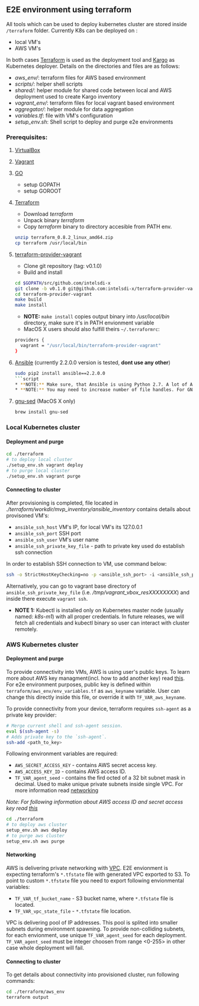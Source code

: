## E2E environment using terraform
All tools which can be used to deploy kubernetes cluster are stored inside `/terraform` folder.
Currently K8s can be deployed on :
 - local VM's
 - AWS VM's

In both cases [Terraform](https://www.terraform.io/) is used as the deployment tool and [Kargo](https://github.com/kubernetes-incubator/kargo) as Kubernetes deployer. Details on the 
directories and files are as follows:
 - *aws_env/*: terraform files for AWS based environment
 - *scripts/*: helper shell scripts
 - *shared/*: helper module for shared code between local and AWS deployment used to create Kargo inventory
 - *vagrant_env/*: terraform files for local vagrant based environment
 - *aggregator/*: helper module for data aggregation
 - *variables.tf*: file with VM's configuration
 - *setup_env.sh*: Shell script to deploy and purge e2e environments

### Prerequisites:
1. [VirtualBox](https://www.virtualbox.org/wiki/VirtualBox)
1. [Vagrant](https://www.vagrantup.com/)
1. [GO](https://golang.org/)
    * setup GOPATH
    * setup GOROOT
1. [Terraform](https://www.terraform.io/)
    * Download *terraform*
    * Unpack binary *terraform*
    * Copy *terraform* binary to directory accesible from PATH env.
    ```sh
    unzip terraform_0.8.2_linux_amd64.zip
    cp terraform /usr/local/bin
    ```
1. [terraform-provider-vagrant](https://github.com/intelsdi-x/terraform-provider-vagrant)
    * Clone git repository (tag: v0.1.0) 
    * Build and install
    ```sh
    cd $GOPATH/src/github.com/intelsdi-x
    git clone -b v0.1.0 git@github.com:intelsdi-x/terraform-provider-vagrant
    cd terraform-provider-vagrant
    make build
    make install
    ```
    * **NOTE:**  `make install` copies output binary into */usr/local/bin* directory, make sure it's in PATH envionment variable
    * MacOS X users should also fulfill theirs `~/.terraformrc`:
    ```sh
    providers {
      vagrant = "/usr/local/bin/terraform-provider-vagrant"
    }
    ```

1. [Ansible](https://www.ansible.com/) (currently 2.2.0.0 version is tested, **dont use any other**)
    ```sh
    sudo pip2 install ansible==2.2.0.0
    ```script
    * **NOTE:** Make sure, that Ansible is using Python 2.7. A lot of Ansible scripts are prepared exlusivly for Python 2.7*
    * **NOTE:** You may need to increase number of file handles. For GNU\Linux use ulitmit. MacOS X users should run `sudo launchctl limit maxfiles unlimited`*

1. [gnu-sed](https://www.gnu.org/software/sed/manual/sed.html) (MacOS X only)
    ```sh
    brew install gnu-sed
    ```

### Local Kubernetes cluster
#### Deployment and purge

```sh
cd ./terraform
# to deploy local cluster 
./setup_env.sh vagrant deploy
# to purge local cluster
./setup_env.sh vagrant purge
```


#### Connecting to cluster

After provisioning is completed, file located in *./terraform/workdir/mvp_inventory/ansible_inventory* contains details
about provisoned VM's: 
 - `ansible_ssh_host`  VM's IP, for local VM's its 127.0.0.1
 - `ansible_ssh_port`  SSH port
 - `ansible_ssh_user`  VM's user name
 - `ansible_ssh_private_key_file` - path to private key used do establish ssh connection

In order to establish SSH connection to VM, use command below:
``` sh
ssh -o StrictHostKeyChecking=no -p <ansible_ssh_port> -i <ansible_ssh_private_key_file> <ansible_ssh_user>@<ansible_ssh_host>
```

Alternatively, you can go to vagrant base directory of `ansible_ssh_private_key_file` (i.e. */tmp/vagrant_vbox_resXXXXXXXX*)
and inside there execute `vagrant ssh`.

* **NOTE 1:**
Kubectl is installed only on Kubernetes master node (usually named: *k8s-m1*) with all proper credentials.
In future releases, we will fetch all credentials and kubectl binary so user can interact with cluster remotely.


### AWS Kubernetes cluster
#### Deployment and purge
To provide connectivity into VMs, AWS is using user's public keys. To learn more about AWS key managment(incl. how to add another key) read [this](https://docs.aws.amazon.com/AWSEC2/latest/UserGuide/ec2-key-pairs.html).
For e2e environment purposes, public key is defined within `terraform/aws_env/env_variables.tf` as `aws_keyname` variable. User can change this directly
inside this file, or override it with `TF_VAR_aws_keyname`.

To provide connectivity from your device, terraform requires `ssh-agent` as a private key provider:
```sh
# Merge current shell and ssh-agent session.
eval $(ssh-agent -s)
# Adds private key to the `ssh-agent`.
ssh-add <path_to_key>
```

Following environment variables are required:
  * `AWS_SECRET_ACCESS_KEY` - contains AWS secret access key.
  * `AWS_ACCESS_KEY_ID` - contains AWS access ID.
  * `TF_VAR_agent_seed` - contains the fird octed of a 32 bit subnet mask in decimal. Used to make unique private subnets inside single VPC. For more information read [networking](#networking)

*Note: For following information about AWS access ID and secret access key read [this](http://docs.aws.amazon.com/general/latest/gr/aws-sec-cred-types.html#access-keys-and-secret-access-keys)*


```sh
cd ./terraform
# to deploy aws cluster
setup_env.sh aws deploy
# to purge aws cluster
setup_env.sh aws purge
```

#### Networking
AWS is delivering private networking with [VPC](https://aws.amazon.com/vpc/). E2E envionment is expecting terraform's `*.tfstate` file with generated VPC exported to S3.
To point to custom `*.tfstate` file you need to export following envionmental variables:
  * `TF_VAR_tf_bucket_name` - S3 bucket name, where `*.tfstate` file is located.
  * `TF_VAR_vpc_state_file` - `*.tfstate` file location.

VPC is delivering pool of IP addresses. This pool is splited into smaller subnets during environment spawning. To provide non-colliding subnets, for each
envionment, use unique `TF_VAR_agent_seed` for each deployment. `TF_VAR_agent_seed` must be integer choosen from range <0-255> in other case whole deployment
will fail.

#### Connecting to cluster
To get details about connectivity into provisioned cluster, run following commands:
```sh
cd ./terraform/aws_env
terraform output
```
